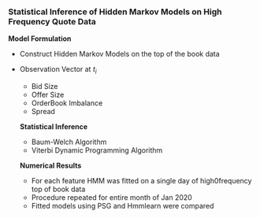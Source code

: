 ### Statistical Inference of Hidden Markov Models on High Frequency Quote Data


**Model Formulation**
- Construct Hidden Markov Models on the top of the book data
- Observation Vector at $t_i$
  - Bid Size 
  - Offer Size
  - OrderBook Imbalance
  - Spread

  
  **Statistical Inference**
  - Baum-Welch Algorithm
  - Viterbi Dynamic Programming Algorithm

  **Numerical Results**
  - For each feature HMM was fitted on a single day of high0frequency top of book data 
  - Procedure repeated for entire month of Jan 2020
  - Fitted models using PSG and Hmmlearn were compared
  

